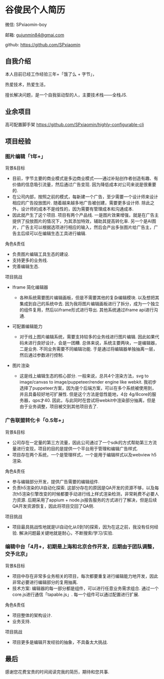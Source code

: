# 谷俊民个人简历

微信: SPxiaomin-boy

邮箱: gujunmin84@gmai.com

github: https://github.com/SPxiaomin

## 自我介绍

本人目前已经工作经验三年+「饿了么 + 字节」，

热爱技术，热爱生活，

擅长解决问题，是一个自我驱动型的人，主要技术栈——全栈JS.

## 业余项目

高可配置脚手架 https://github.com/SPxiaomin/highly-configurable-cli

## 项目经验

### 图片编辑「1年+」

背景&目标  

- 目前，字节主要的商业模式是多边商业模式——通过补贴创作者创造有趣、有价值的信息吸引流量，然后通过广告变现. 因为降低成本对公司来说是很重要的.  
- 在公司内部，按照之前的模式，每新建一个广告，至少需要一个设计师来设计相应的广告投放图片. 随着越来越多地广告被创建，需要更多设计师. 除此之外，设计师的成本不是线性的，因为需要有管理成本和沟通成本.  
- 因此就产生了这个项目. 项目有两个产品线. 一是图片效果增强，就是在广告主提供了投放图片的情况下，为其添加特效，辅助其提高转化率. 另一个是AI图片，广告主可以根据选项进行相应的输入，然后会产出多张图片给广告主，广告主后续可以在编辑生态工具进行编辑.  

角色&责任  

- 负责图片编辑工具生态的建设.  
- 支持更多的业务线.  
- 完善编辑生态.  

项目挑战  

- Iframe 简化编辑器  
  - 各种系统需要图片编辑画板，但是不需要其他的复杂编辑模块. 以及想把其集成到自己的系统中去. 因为我将图片编辑画板进行了拆分，成为一个独立的组件复用，然后以iframe形式进行导出. 其他系统通过iframe api进行沟通.

- 可配置编辑能力  
  - 对于线上图片编辑系统，需要支持较多的业务线进行图片编辑. 因此如果代码未进行良好设计，会是一团糟. 总体来说，系统主要两块，一是编辑器，二是业务. 不同业务需要不同编辑功能. 于是通过将编辑器单独抽离一层，然后通过参数进行控制.

- 图片渲染  
  - 这是线上编辑生态的核心部分. 一般来说，总共4个渲染方法，svg to image/canvas to image/puppeteer/render engine like webkit. 我初步选择了puppeteer方案，因为是个后端方案，可以在多个系统被使用到，并且具备较好地可扩展性. 但是这个方法是低性能地，4台 4g/8core的服务器，qps才40. 因此，与此同时在尝试将webkit中渲染部分抽离，但是由于业务调整，项目被交到其他项目去了.

### 广告联盟转化卡「0.5年+」

背景&目标  

- 公司存在一定量的第三方流量，因此公司通过了一个sdk的方式帮助第三方流量进行变现，项目的目的是提供一个平台用于管理和编辑广告样式.  
- 项目存在两个系统，一个是管理样式，一个是用于编辑样式以及webview h5渲染.

角色&责任  

- 参与编辑部分开发，提供广告需要的编辑组件.  
- 负责h5渲染的UI自动化探索. 这部分存在的原因是QA开发的资源不够，以及每次h5渲染引擎改变的时候都要手动进行线上样式渲染检测，非常耗费不必要人力资源. 后期采用了appium + node.js报告服务的方式进行了解决，但是后续QA开发资源恢复，因此将项目交回了QA侧.

项目挑战  

- 项目最具挑战性地就是UI自动化从0到1的探索，因为在这之前，我没有任何经验. 解决问题最关键地就是耐心，不断搜索/学习/实验.

### 编辑中台「4月+，初期是上海和北京合作开发，后期由于团队调整，交予北京」

背景&目标  

- 项目中存在非常多业务相关的项目，每次都要重复进行编辑能力地开发，因此非常必要进行编辑部分的复用抽离.  
- 技术方案: 编辑器的每一部分都是组件，可以进行任意业务需求组合. 通过一个core.js进行通信「tapable.js」. 每一个组件可以通过配置进行扩展.

角色&责任  

- 项目整体的架构设计.  
- 业务支持.

项目挑战  

- 项目更多是编辑开发经验的抽象，不具备太大挑战.

## 最后

感谢您花费宝贵的时间阅读完我的简历，期待和您共事.
